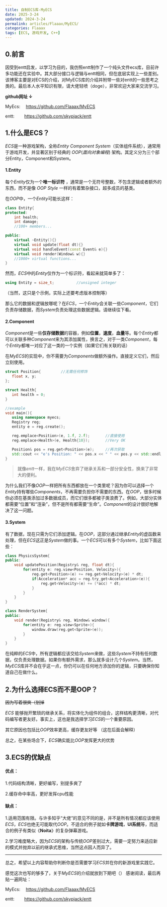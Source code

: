 ```yaml
---
title: 自制ECS库-MyECS
date: 2025-3-24
updated: 2024-3-24
permalink: articles/Flaaax/MyECS/
categories: Flaaax
tags: [ECS, 游戏开发, C++]
---
```


<!-- More -->

## 0.前言
因受到entt启发，以学习为目的，我仿照entt制作了一个纯头文件ecs库，目前许多功能还在实验中。其大部分接口与逻辑与entt相同，但在底层实现上一些差别。该博客主要是对ECS的介绍，对MyECS库的介绍并附带一些对entt的一些思考之类的。最后本人水平知识有限，请大佬轻喷（doge），非常欢迎大家来交流学习。


**github网址 ↓**

MyEcs:  &emsp;https://github.com/Flaaax/MyECS

entt:   &emsp;&emsp;https://github.com/skypjack/entt

## 1.什么是ECS？
*ECS*是一种游戏架构，全称*Entity Component System*（实体组件系统），通常用于游戏开发，并显著区别于经典的 *OOP*(*面向对象编程*) 架构。其定义分为三个部分Entity，Component和System。
#### 1.Entity
每个*Entity*仅为一个**唯一标识符** ，通常是一个无符号整数，不包含逻辑或者额外的东西，而不是像 *OOP Style* 一样的有着繁杂接口，超多成员的基类。

在*OOP*中，一个*Entity*可能长这样：
```cpp
class Entity{
protected:
    int health;
    int damage;
    //100+ members...

public:
    virtual ~Entity(){}
    virtual void update(float dt){}
    virtual void handleEvent(const Event& e){}
    virtual void render(Window& w){}
    //1000+ virtual functions...
}
```
然而，*ECS*中的*Entity*仅作为一个标识符，看起来就简单多了：
```cpp
using Entity = size_t;          //unsigned integer
```
（当然，这只是个示例，实际上还要考虑版本控制等）

那么它的数据和逻辑放哪呢？在*ECS*，一个*Entity*会关联一些*Component*，它们负责存储数据，而*System*负责处理这些数据逻辑。请继续往下看。

 #### 2.Component
 *Component*是一些**仅存储数据**的容器，例如**位置**，**速度**，**血量**等。每个*Entity*都可以关联多种*Component*来为其添加属性，换言之，对于一类*Component*，每个*Entity*都唯一对应了这一类的一个实例（如果它们有关联的话）
 
 在*MyECS*的实现中，你不需要为*Components*做额外操作。直接定义它们，然后立刻使用。

 ```cpp
struct Position{         //无需任何修饰
    float x, y;
};

struct Health{
    int health = 0;
}

//example
void main(){
    using namespace myecs;
    Registry reg;
    entity e = reg.create();

    reg.emplace<Position>(e, 1.f, 2.f);       //直接使用
    reg.emplace<Health>(e, Health{10});       //Very OK

    Position& pos = reg.get<Position>(e);     //再次获取
    std::cout << "e's Position: " << pos.x << " " << pos.y << std::endl;
}
```

> 就像*entt*一样，我在*MyECS*舍弃了继承关系和一部分安全性，换来了非常大的便利。

为什么我们不像*OOP*一样把所有东西都放在一个类里呢？因为你可以选择一个*Entity*持有哪些*Components*，不再需要负担你不需要的东西。在*OOP*，很多时候你必须在基类添加过多数据成员，而它们很多都被子类浪费了。例如，大部分实体都需要“位置”和“渲染”，但不是所有都需要“生命”。*Component*的设计很好地解决了这一问题。

#### 3.System
有了数据，现在只需为它们添加逻辑。在*OOP*，这部分通过继承*Entity*的虚函数来处理，但在*ECS*这正是*System*做的事。一个*ECS*可以有多个*System*，比如下面这些：
```cpp
class PhysicsSystem{
public:
    void updatePosition(Registry& reg, float dt){
        for(entity e: reg.view<Position, Velocity>){
            reg.get<Position>(e) += reg.get<Velocity>(e) * dt;
            if(Acceleration* acc = reg.try_get<Acceleration>(e)){
                reg.get<Velocity>(e) += (*acc) * dt;
            }
        }
    }
}

class RenderSystem{
public:
    void render(Registry& reg, Window& window){
        for(entity e: reg.view<Sprite>){
            window.draw(reg.get<Sprite>(e));
        }
    }
}
```
在纯粹的*ECS*中，所有逻辑都应该交给*System*来做，这些*System*不持有任何数据，仅负责处理数据。如果你有额外需求，那么就多设计几个*System*。当然，*MyECS*库并不会在乎这一点，你仍可以在任何地方添加你的逻辑，只要确保你知道自己在做什么。


## 2.为什么选择ECS而不是OOP？
~~因为写着很爽（划掉~~

*ECS* 能够抛开繁琐的继承关系，将实体化为组件的组合，这样结构更清晰，对代码编写者更友好。事实上，这也是我选择学习*ECS*的一个重要原因。

其它原因也包括比*OOP*效率更高，缓存更友好等 （这在后面会解释）

总之，在某些场合下，*ECS*确实能比*OOP*发挥更大的优势


## 3.ECS的优缺点
#### 优点：
1.代码结构清晰，更好编写，别提多爽了

2.缓存命中率高，更好发挥cpu性能

#### 缺点：
1.适用范围有限。与许多知乎“大佬”的意见不同的是，并不是所有情况都应该使用*ECS*，*ECS*也绝无可能取代*OOP*。不适合的例子就如**卡牌游戏**，**UI系统**等，而适合的例子有类似《**Noita**》的复杂弹幕游戏。

2.学习难度略大，因为*ECS*的架构与传统*OOP*差别过大，需要一定努力来适应新的模式并抛弃以前的继承式思维，当然这点因人而异了。
***

总之，希望以上内容帮助你判断你是否需要学习*ECS*并在你的新游戏里实践它。

感觉这次也写的够多了，关于*MyECS*的介绍就放到下期吧（）   感谢阅读，最后再贴一遍网址：

MyEcs:  &emsp;https://github.com/Flaaax/MyECS

entt:   &emsp;&emsp;https://github.com/skypjack/entt